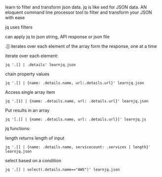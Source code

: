 learn to filter and transform json data. jq is like sed for JSON data. AN eloquent command line processor tool to filter and transform your JSON with ease

jq uses filters

can apply jq to json string, API response or json file

.[] iterates over each element of the array form the response, one at a time

iterate over each element:

```
jq '.[] | .details' learnjq.json
```

chain property values

```
jq '.[] | {name: .details.name, url:.details.url}' learnjq.json
```

Access single array item

```
jq '.[1] | {name: .details.name, url: .details.url}' learnjq.json
```

Put results in an array

```
jq '[.[] | {name: .details.name, url: .details.url}]' learnjq.js
```

jq functions:

length returns length of input

```
jq '.[] | {name: .details.name, servicecount: .services | length}' learnjq.json
```

select based on a condition

```
jq '.[] | select(.details.name=="AWS")' learnjq.json
```
